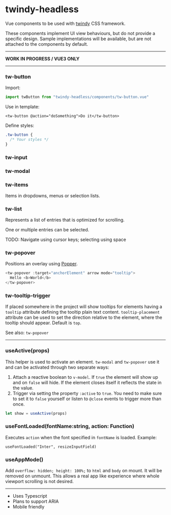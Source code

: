 # twindy-headless

Vue components to be used with [twindy](https://github.com/holtwick/twindy) CSS framework.

These components implement UI view behaviours, but do not provide a specific design. Sample implementations will be available, but are not attached to the components by default.

---

**WORK IN PROGRESS / VUE3 ONLY**

---

### tw-button

Import:

```js
import twButton from "twindy-headless/components/tw-button.vue"
```

Use in template:

```vue
<tw-button @action="doSomething">Do it</tw-button>
```

Define styles:

```css
.tw-button {
  /* Your styles */
}
```

### tw-input

### tw-modal

### tw-items

Items in dropdowns, menus or selection lists.

### tw-list

Represents a list of entries that is optimized for scrolling.

One or multiple entries can be selected.

TODO: Navigate using cursor keys; selecting using space

### tw-popover

Positions an overlay using [Popper](https://popper.js.org/).

```js
<tw-popover :target="anchorElement" arrow mode="tooltip">
  Hello <b>World</b>
</tw-popover>
```

### tw-tooltip-trigger

If placed somewhere in the project will show tooltips for elements having a `tooltip` attribute defining the tooltip plain text content. `tooltip-placement` attribute can be used to set the direction relative to the element, where the tooltip should appear. Default is `top`.

See also: `tw-popover`

---

### useActive(props)

This helper is used to activate an element. `tw-modal` and `tw-popover` use it and can be activated through two separate ways:

1. Attach a reactive boolean to `v-model`. If `true` the element will show up and on `false` will hide. If the element closes itself it reflects the state in the value.
2. Trigger via setting the property `:active` to `true`. You need to make sure to set it to `false` yourself or listen to `@close` events to trigger more than once.

```ts
let show = useActive(props)
```

### useFontLoaded(fontName:string, action: Function)

Executes `action` when the font specified in `fontName` is loaded. Example:

```
useFontLoaded("Inter", resizeInputField)
```

### useAppMode()

Add `overflow: hidden; height: 100%;` to `html` and `body` on mount. It will be removed on unmount. This allows a real app like experience where whole viewport scrolling is not desired.

---

- Uses Typescript
- Plans to support ARIA
- Mobile friendly
